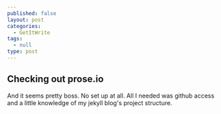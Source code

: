 ```yaml
---
published: false
layout: post
categories: 
  - GetItWrite
tags: 
  - null
type: post
---
```


## Checking out prose.io

And it seems pretty boss. No set up at all. All I needed was github access and a little knowledge of my jekyll blog's project structure.
